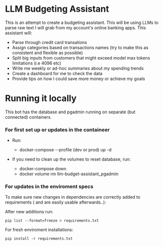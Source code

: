 # LLM Budgeting Assistant

This is an attempt to create a budgeting assistant. This will be using LLMs to parse raw text I will grab from my account's online banking apps. This assistant will:

- Parse through credit card transations
- Assign categories based on transactions names (try to make this as consistent and flexible as possible)
- Split big inputs from customers that might exceed model max tokens limitations (i.e 4096 etc)
- Write me weekly or ad-hoc summaries about my spending trends
- Create a dashboard for me to check the data
- Provide tips on how I could save more money or achieve my goals

# Running it locally

This bot has the database and pgadmin running on separate (but connected) containers.

### For first set up or updates in the containeer

- Run:

  - docker-compose --profile (dev or prod) up -d

- If you need to clean up the volumes to reset database, run:
  - docker-compose down
  - docker volume rm llm-budget-assistant_pgadmin

### For updates in the enviroment specs

To make sure new changes in dependencies are correctly added to requirements ( and are easily usable afterwards..):

After new additions run:

`pip list --format=freeze > requirements.txt`

For fresh enviroment installations:

`pip install -r requirements.txt`
